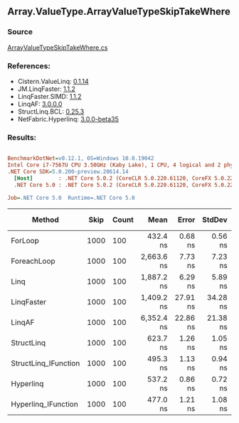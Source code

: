 ﻿## Array.ValueType.ArrayValueTypeSkipTakeWhere

### Source
[ArrayValueTypeSkipTakeWhere.cs](../LinqBenchmarks/Array/ValueType/ArrayValueTypeSkipTakeWhere.cs)

### References:
- Cistern.ValueLinq: [0.1.14](https://www.nuget.org/packages/Cistern.ValueLinq/0.1.14)
- JM.LinqFaster: [1.1.2](https://www.nuget.org/packages/JM.LinqFaster/1.1.2)
- LinqFaster.SIMD: [1.1.2](https://www.nuget.org/packages/LinqFaster.SIMD/1.0.3)
- LinqAF: [3.0.0.0](https://www.nuget.org/packages/LinqAF/3.0.0.0)
- StructLinq.BCL: [0.25.3](https://www.nuget.org/packages/StructLinq.BCL/0.25.3)
- NetFabric.Hyperlinq: [3.0.0-beta35](https://www.nuget.org/packages/NetFabric.Hyperlinq/3.0.0-beta35)

### Results:
``` ini

BenchmarkDotNet=v0.12.1, OS=Windows 10.0.19042
Intel Core i7-7567U CPU 3.50GHz (Kaby Lake), 1 CPU, 4 logical and 2 physical cores
.NET Core SDK=5.0.200-preview.20614.14
  [Host]        : .NET Core 5.0.2 (CoreCLR 5.0.220.61120, CoreFX 5.0.220.61120), X64 RyuJIT
  .NET Core 5.0 : .NET Core 5.0.2 (CoreCLR 5.0.220.61120, CoreFX 5.0.220.61120), X64 RyuJIT

Job=.NET Core 5.0  Runtime=.NET Core 5.0  

```
|               Method | Skip | Count |       Mean |    Error |   StdDev | Ratio | RatioSD |  Gen 0 | Gen 1 | Gen 2 | Allocated |
|--------------------- |----- |------ |-----------:|---------:|---------:|------:|--------:|-------:|------:|------:|----------:|
|              ForLoop | 1000 |   100 |   432.4 ns |  0.68 ns |  0.56 ns |  1.00 |    0.00 |      - |     - |     - |         - |
|          ForeachLoop | 1000 |   100 | 2,663.6 ns |  7.73 ns |  7.23 ns |  6.16 |    0.02 | 0.0153 |     - |     - |      32 B |
|                 Linq | 1000 |   100 | 1,887.2 ns |  6.29 ns |  5.89 ns |  4.36 |    0.01 | 0.1183 |     - |     - |     248 B |
|           LinqFaster | 1000 |   100 | 1,409.2 ns | 27.91 ns | 34.28 ns |  3.25 |    0.08 | 6.7558 |     - |     - |   14136 B |
|               LinqAF | 1000 |   100 | 6,352.4 ns | 22.86 ns | 21.38 ns | 14.70 |    0.06 |      - |     - |     - |         - |
|           StructLinq | 1000 |   100 |   623.7 ns |  1.26 ns |  1.05 ns |  1.44 |    0.00 | 0.0458 |     - |     - |      96 B |
| StructLinq_IFunction | 1000 |   100 |   495.3 ns |  1.13 ns |  0.94 ns |  1.15 |    0.00 |      - |     - |     - |         - |
|            Hyperlinq | 1000 |   100 |   537.2 ns |  0.86 ns |  0.72 ns |  1.24 |    0.00 |      - |     - |     - |         - |
|  Hyperlinq_IFunction | 1000 |   100 |   477.0 ns |  1.21 ns |  1.08 ns |  1.10 |    0.00 |      - |     - |     - |         - |
